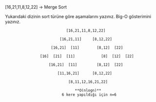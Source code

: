 
[16,21,11,8,12,22] -> Merge Sort

Yukarıdaki dizinin sort türüne göre aşamalarını yazınız.
Big-O gösterimini yazınız.

                                [16,21,11,8,12,22]

                             [16,21,11]     [8,12,22]

                         [16,21]  [11]        [8,12]  [22]      

                    [16]  [21]  [11]            [8]  [12]  [22]

                        [16,21]  [11]         [8,12]  [22]  

                            [11,16,21]      [8,12,22]

                                 [8,11,12,16,21,22]   

                                    **O(nlogn)**
                              6 kere yapıldığı için n=6